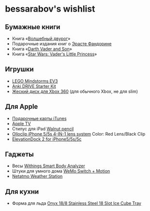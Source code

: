 # bessarabov's wishlist

## Бумажные книги

 * Книга «[Волшебный двурог](http://www.ozon.ru/?context=search&text=%e2%ee%eb%f8%e5%e1%ed%fb%e9+%e4%e2%f3%f0%ee%e3)»
 * Подарочные издания книг о [Эрасте Фандорине](http://www.ozon.ru/?context=search&group=div_book&text=%f4%e0%ed%e4%ee%f0%e8%ed+%ef%ee%e4%e0%f0%ee%f7%ed%fb%e5+%e8%e7%e4%e0%ed%e8%ff)
 * Книга «[Darth Vader and Son](http://www.amazon.com/gp/product/145210655X/ref=pe_55990_63132290_em_1p_0_ti)»
 * Книга «[Star Wars: Vader's Little Princess](http://www.amazon.com/gp/product/1452118698/ref=pe_55990_63132290_em_1p_1_ti)»

## Игрушки

 * [LEGO Mindstorms EV3](http://www.amazon.com/LEGO-6029291-Mindstorms-EV3-31313/dp/B00CWER3XY/)
 * [Anki DRIVE Starter Kit](http://www.amazon.com/Anki-DRIVE-Starter-Kit/dp/B00G6MWM1Q/)
 * [Жеский диск для Xbox 360](http://www.xbox.com/en-US/Xbox360/Accessories/HardDrives) (для обычного Xbox, не для slim)

## Для Apple

 * [Подарочные карты iTunes](https://money.yandex.ru/games/shop.xml?scid=5503)
 * [Apple TV](http://store.apple.com/ru/ipod/ipod-accessories/apple-tv)
 * Стилус для iPad [Walnut pencil](http://www.fiftythree.com/pencil)
 * [Olloclip iPhone 5/5s 4-IN-1 lens system](https://www.olloclip.com/order/iphone5) Color: Red Lens/Black Clip
 * [ElevationDock 2 for iPhone5/5s/5c](http://www.elevationlab.com/products/elevationdock-for-iphone5)

## Гаджеты

 * Весы [Withings Smart Body Analyzer](http://www.withings.com/en/bodyanalyzer)
 * Штуки для умного дома [WeMo Switch + Motion](http://www.belkin.com/us/F5Z0340-Belkin/p/P-F5Z0340/)
 * [Netatmo Weather Station](http://www.netatmo.com/en-US/product)

## Для кухни

 * Форма для льда [Onyx 18/8 Stainless Steel 18 Slot Ice Cube Tray](http://www.amazon.com/Onyx-Stainless-Steel-Slot-Cube/dp/B0027V9OR0/)
